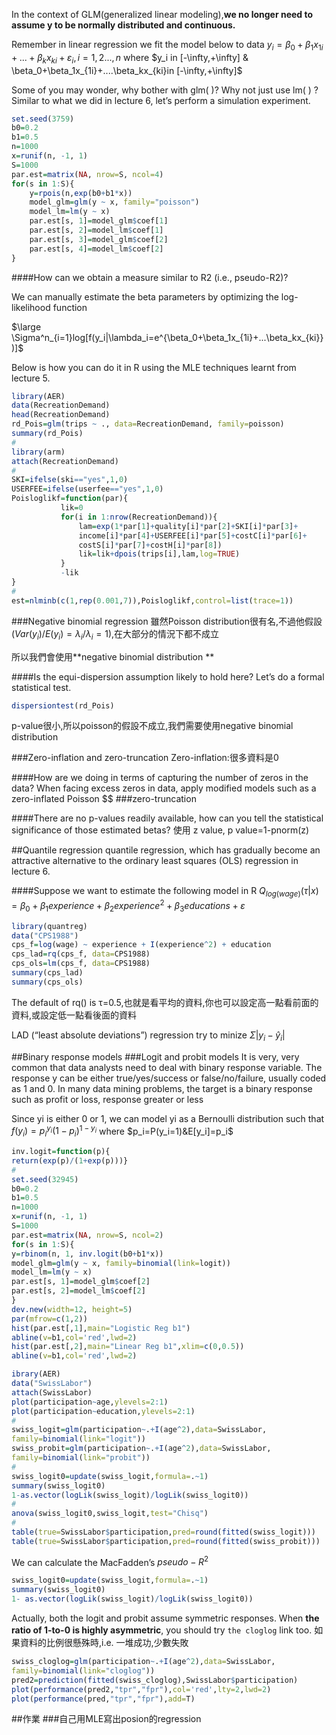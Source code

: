 In the context of GLM(generalized linear modeling),**we no longer need to assume y to be normally distributed and continuous.**

Remember in linear regression we fit the model below to data
$y_i=\beta_0+\beta_1x_{1i}+...+\beta_kx_{ki}+\varepsilon_i,i=1,2...,n$
where $y_i in [-\infty,+\infty] & \beta_0+\beta_1x_{1i}+....\beta_kx_{ki}in [-\infty,+\infty]$


Some of you may wonder, why bother with glm( )? Why not just use lm( ) ? Similar to what we did in lecture 6, let’s perform a simulation experiment.

```r
set.seed(3759)
b0=0.2
b1=0.5
n=1000
x=runif(n, -1, 1)
S=1000
par.est=matrix(NA, nrow=S, ncol=4)
for(s in 1:S){
    y=rpois(n,exp(b0+b1*x))
    model_glm=glm(y ~ x, family="poisson")
    model_lm=lm(y ~ x)
    par.est[s, 1]=model_glm$coef[1]
    par.est[s, 2]=model_lm$coef[1]
    par.est[s, 3]=model_glm$coef[2]
    par.est[s, 4]=model_lm$coef[2]
}
```

####How can we obtain a measure similar to R2 (i.e., pseudo-R2)?


We can manually estimate the beta parameters by optimizing the log-likelihood function

$\large \Sigma^n_{i=1}log[f(y_i|\lambda_i=e^{\beta_0+\beta_1x_{1i}+...\beta_kx_{ki}})]$

Below is how you can do it in R using the MLE techniques learnt from lecture 5.
```r
library(AER)
data(RecreationDemand)
head(RecreationDemand)
rd_Pois=glm(trips ~ ., data=RecreationDemand, family=poisson) 
summary(rd_Pois)
#
library(arm)
attach(RecreationDemand)
#
SKI=ifelse(ski=="yes",1,0)
USERFEE=ifelse(userfee=="yes",1,0)
Poisloglikf=function(par){
           lik=0
           for(i in 1:nrow(RecreationDemand)){
               lam=exp(1*par[1]+quality[i]*par[2]+SKI[i]*par[3]+
               income[i]*par[4]+USERFEE[i]*par[5]+costC[i]*par[6]+
               costS[i]*par[7]+costH[i]*par[8])
               lik=lik+dpois(trips[i],lam,log=TRUE)
           }
           -lik
}
#
est=nlminb(c(1,rep(0.001,7)),Poisloglikf,control=list(trace=1))
```

###Negative binomial regression
雖然Poisson distribution很有名,不過他假設($Var(y_i)/E(y_i)=\lambda_i/\lambda_i=1$),在大部分的情況下都不成立

所以我們會使用**negative binomial distribution **


####Is the equi-dispersion assumption likely to hold here? Let’s do a formal statistical test.
```r
dispersiontest(rd_Pois)
```
p-value很小,所以poisson的假設不成立,我們需要使用negative binomial distribution


###Zero-inflation and zero-truncation
Zero-inflation:很多資料是0

####How are we doing in terms of capturing the number of zeros in the data?
When facing excess zeros in data, apply modified models such as a zero-inflated Poisson
$$
###zero-truncation


####There are no p-values readily available, how can you tell the statistical significance of those estimated betas?
使用 z value, p value=1-pnorm(z) 

##Quantile regression
quantile regression, which has gradually become an attractive alternative to the ordinary least squares (OLS) regression in lecture 6.

####Suppose we want to estimate the following model in R
$Q_{log(wage)}(\tau|x)=\beta_0+\beta_1experience+\beta_2experience^2+\beta_3educations+\varepsilon$
```r
library(quantreg)
data("CPS1988")
cps_f=log(wage) ~ experience + I(experience^2) + education
cps_lad=rq(cps_f, data=CPS1988)
cps_ols=lm(cps_f, data=CPS1988)
summary(cps_lad)
summary(cps_ols)
```
The default of rq() is τ=0.5,也就是看平均的資料,你也可以設定高一點看前面的資料,或設定低一點看後面的資料

LAD (“least absolute deviations”) regression try to minize  $\Sigma|y_i-\hat{y}_i|$

##Binary response models
###Logit and probit models
It is very, very common that data analysts need to deal with binary response variable. The response y can be either true/yes/success or false/no/failure, usually coded as 1 and 0. In many data mining problems, the target is a binary response such as
profit or loss, response greater or less

Since yi is either 0 or 1, we can model yi as a Bernoulli distribution such that
$f(y_i)=p^{y_i}_i(1-p_i)^{1-y_i}$
where $p_i=P(y_i=1)&E[y_i]=p_i$

```r
inv.logit=function(p){ 
return(exp(p)/(1+exp(p)))}
#
set.seed(32945)
b0=0.2
b1=0.5
n=1000
x=runif(n, -1, 1)
S=1000
par.est=matrix(NA, nrow=S, ncol=2)
for(s in 1:S){
y=rbinom(n, 1, inv.logit(b0+b1*x))
model_glm=glm(y ~ x, family=binomial(link=logit)) 
model_lm=lm(y ~ x)
par.est[s, 1]=model_glm$coef[2]
par.est[s, 2]=model_lm$coef[2]
}
dev.new(width=12, height=5)
par(mfrow=c(1,2))
hist(par.est[,1],main="Logistic Reg b1")
abline(v=b1,col='red',lwd=2)
hist(par.est[,2],main="Linear Reg b1",xlim=c(0,0.5))
abline(v=b1,col='red',lwd=2)
```

```r
ibrary(AER)
data("SwissLabor")
attach(SwissLabor)
plot(participation~age,ylevels=2:1)
plot(participation~education,ylevels=2:1)
#
swiss_logit=glm(participation~.+I(age^2),data=SwissLabor,
family=binomial(link="logit"))
swiss_probit=glm(participation~.+I(age^2),data=SwissLabor,
family=binomial(link="probit"))
#
swiss_logit0=update(swiss_logit,formula=.~1)
summary(swiss_logit0)
1-as.vector(logLik(swiss_logit)/logLik(swiss_logit0))
#
anova(swiss_logit0,swiss_logit,test="Chisq")
#
table(true=SwissLabor$participation,pred=round(fitted(swiss_logit)))
table(true=SwissLabor$participation,pred=round(fitted(swiss_probit)))
```
We can calculate the MacFadden’s $pseudo-R^2$

```r
swiss_logit0=update(swiss_logit,formula=.~1)
summary(swiss_logit0)
1- as.vector(logLik(swiss_logit)/logLik(swiss_logit0))
```

Actually, both the logit and probit assume symmetric responses. When **the ratio of 1-to-0 is highly asymmetric**, you should try `the cloglog` link too.
如果資料的比例很懸殊時,i.e. 一堆成功,少數失敗

```r
swiss_cloglog=glm(participation~.+I(age^2),data=SwissLabor,
family=binomial(link="cloglog"))
pred2=prediction(fitted(swiss_cloglog),SwissLabor$participation)
plot(performance(pred2,"tpr","fpr"),col='red',lty=2,lwd=2)
plot(performance(pred,"tpr","fpr"),add=T)
```

##作業
###自己用MLE寫出posion的regression
